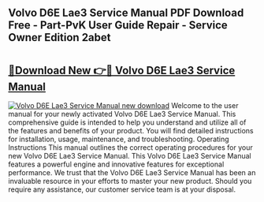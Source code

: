 ## Volvo D6E Lae3 Service Manual PDF Download Free - Part-PvK User Guide Repair - Service Owner Edition 2abet

# <h2><a href="http://bc52593.oget.top/?id=Volvo+D6E+Lae3+Service+Manual">🔗Download New 👉🔴 Volvo D6E Lae3 Service Manual</a></h2>

[![Volvo D6E Lae3 Service Manual new download](https://i.imgur.com/5g1atiW.png)](http://bc52593.oget.top/?id=Volvo+D6E+Lae3+Service+Manual)
Welcome to the user manual for your newly activated Volvo D6E Lae3 Service Manual. This comprehensive guide is intended to help you understand and utilize all of the features and benefits of your product. You will find detailed instructions for installation, usage, maintenance, and troubleshooting. Operating Instructions This manual outlines the correct operating procedures for your new Volvo D6E Lae3 Service Manual. This Volvo D6E Lae3 Service Manual features a powerful engine and innovative features for exceptional performance. We trust that the Volvo D6E Lae3 Service Manual has been an invaluable resource in your efforts to master your new product. Should you require any assistance, our customer service team is at your disposal.
